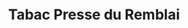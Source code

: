 ---
title: "Tabac Presse du Remblai"
url: /les-sables-dolonne/tabac-presse-du-remblai/
shop: Zeitungen
---